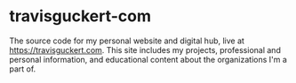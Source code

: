 # travisguckert-com
The source code for my personal website and digital hub, live at https://travisguckert.com. This site includes my projects, professional and personal information, and educational content about the organizations I'm a part of.
